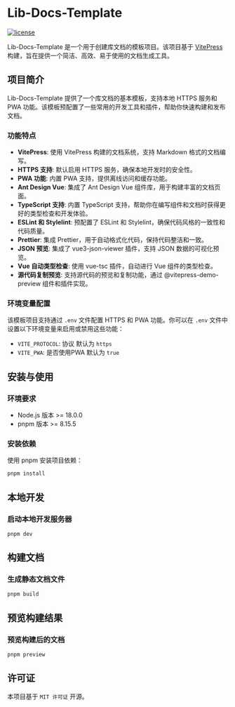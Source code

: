 # Lib-Docs-Template

[![license](https://img.shields.io/badge/license-MIT-blue.svg)](https://github.com/vuejs/vitepress)

Lib-Docs-Template 是一个用于创建库文档的模板项目。该项目基于 [VitePress](https://vitepress.dev/zh/) 构建，旨在提供一个简洁、高效、易于使用的文档生成工具。

## 项目简介

Lib-Docs-Template 提供了一个库文档的基本模板，支持本地 HTTPS 服务和 PWA 功能。该模板预配置了一些常用的开发工具和插件，帮助你快速构建和发布文档。

### 功能特点

-   **VitePress**: 使用 VitePress 构建的文档系统，支持 Markdown 格式的文档编写。
-   **HTTPS 支持**: 默认启用 HTTPS 服务，确保本地开发时的安全性。
-   **PWA 功能**: 内置 PWA 支持，提供离线访问和缓存功能。
-   **Ant Design Vue**: 集成了 Ant Design Vue 组件库，用于构建丰富的文档页面。
-   **TypeScript 支持**: 内置 TypeScript 支持，帮助你在编写组件和文档时获得更好的类型检查和开发体验。
-   **ESLint 和 Stylelint**: 预配置了 ESLint 和 Stylelint，确保代码风格的一致性和代码质量。
-   **Prettier**: 集成 Prettier，用于自动格式化代码，保持代码整洁和一致。
-   **JSON 预览**: 集成了 vue3-json-viewer 插件，支持 JSON 数据的可视化预览。
-   **Vue 自动类型检查**: 使用 vue-tsc 插件，自动进行 Vue 组件的类型检查。
-   **源代码复制预览**: 支持源代码的预览和复制功能，通过 @vitepress-demo-preview 组件和插件实现。

### 环境变量配置

该模板项目支持通过 `.env` 文件配置 HTTPS 和 PWA 功能。你可以在 `.env` 文件中设置以下环境变量来启用或禁用这些功能：

-   `VITE_PROTOCOL`: 协议 默认为 `https`
-   `VITE_PWA`: 是否使用PWA 默认为 `true`

## 安装与使用

### 环境要求

-   Node.js 版本 >= 18.0.0
-   pnpm 版本 >= 8.15.5

### 安装依赖

使用 pnpm 安装项目依赖：

```bash
pnpm install
```

## 本地开发

### 启动本地开发服务器

```bash
pnpm dev
```

## 构建文档

### 生成静态文档文件

```bash
pnpm build
```

## 预览构建结果

### 预览构建后的文档

```bash
pnpm preview
```

## 许可证

本项目基于 `MIT 许可证` 开源。
